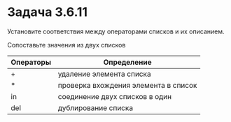 # Задача 3.6.11

Установите соответствия между операторами списков и их описанием.

Сопоставьте значения из двух списков

| Операторы | Определение                          |
|-----------|--------------------------------------|
| +         | удаление элемента списка             |
| *         | проверка вхождения элемента в список |
| in        | соединение двух списков в один       |
| del       | дублирование списка                  |
